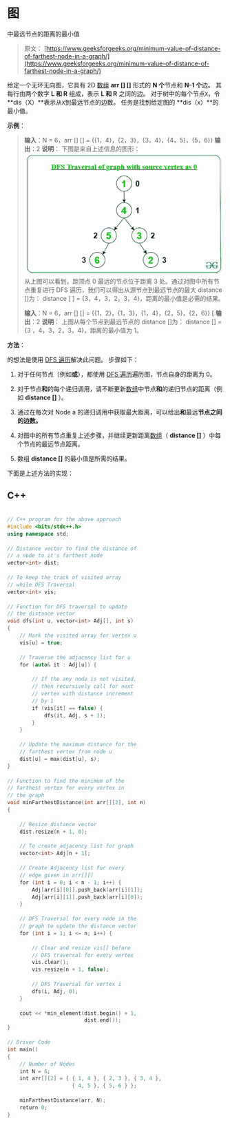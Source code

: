 # 图

中最远节点的距离的最小值

> 原文： [https://www.geeksforgeeks.org/minimum-value-of-distance-of-farthest-node-in-a-graph/](https://www.geeksforgeeks.org/minimum-value-of-distance-of-farthest-node-in-a-graph/)

给定一个无环无向图，它具有 2D [数组](https://www.geeksforgeeks.org/introduction-to-arrays/) **arr [] []** 形式的 **N 个**节点和 **N-1 个**边。 其每行由两个数字 **L 和 R** 组成，表示 **L 和 R** 之间的边。 对于树中的每个节点`X`，令 **dis（X）**表示从`X`到最远节点的边数。 任务是找到给定图的 **dis（x）**的最小值。

**示例**：

> **输入**：N = 6，arr [] [] = {{1，4}，{2，3}，{3，4}，{4，5}，{5，6}}
> **输出**：2
> **说明**：
> 下图是来自上述信息的图形：
> ![](img/fc16f9c3fc5220964c13895ca1fa15e9.png) 
> 从上图可以看到，距顶点 0 最远的节点位于距离 3 处。通过对图中所有节点重复进行 DFS 遍历，我们可以得出从源节点到最远节点的最大 distance []为：
> distance [ ] = {3，4，3，2，3，4}，距离的最小值是必需的结果。
> 
> **输入**：N = 6，arr [] [] = {{1，2}，{1，3}，{1，4}，{2，5}，{2，6}} [
> **输出**：2
> **说明**：
> 上图从每个节点到最远节点的 distance []为：
> distance [] = {3 ，4，3，2，3，4}，距离的最小值为 1。

**方法**：

的想法是使用 [DFS 遍历](https://www.geeksforgeeks.org/depth-first-search-or-dfs-for-a-graph/)解决此问题。 步骤如下：

1.  对于任何节点（例如**或**），都使用 [DFS 遍历](https://www.geeksforgeeks.org/depth-first-search-or-dfs-for-a-graph/)遍历图，节点自身的距离为 0。

2.  对于节点**和**的每个递归调用，请不断更新[数组](https://www.geeksforgeeks.org/introduction-to-arrays/)中节点**和**的递归节点的距离（例如 **distance []** ）。

3.  通过在每次对 Node a 的递归调用中获取最大距离，可以给出**和**最远**节点之间的边数。**

4.  对图中的所有节点重复上述步骤，并继续更新距离[数组](https://www.geeksforgeeks.org/introduction-to-arrays/)（ **distance []** ）中每个节点的最远节点距离。

5.  数组 **distance []** 的最小值是所需的结果。

下面是上述方法的实现：

## C++

```cpp

// C++ program for the above approach 
#include <bits/stdc++.h> 
using namespace std; 

// Distance vector to find the distance of 
// a node to it's farthest node 
vector<int> dist; 

// To keep the track of visited array 
// while DFS Traversal 
vector<int> vis; 

// Function for DFS traversal to update 
// the distance vector 
void dfs(int u, vector<int> Adj[], int s) 
{ 
    // Mark the visited array for vertex u 
    vis[u] = true; 

    // Traverse the adjacency list for u 
    for (auto& it : Adj[u]) { 

        // If the any node is not visited, 
        // then recursively call for next 
        // vertex with distance increment 
        // by 1 
        if (vis[it] == false) { 
            dfs(it, Adj, s + 1); 
        } 
    } 

    // Update the maximum distance for the 
    // farthest vertex from node u 
    dist[u] = max(dist[u], s); 
} 

// Function to find the minimum of the 
// farthest vertex for every vertex in 
// the graph 
void minFarthestDistance(int arr[][2], int n) 
{ 

    // Resize distance vector 
    dist.resize(n + 1, 0); 

    // To create adjacency list for graph 
    vector<int> Adj[n + 1]; 

    // Create Adjacency list for every 
    // edge given in arr[][] 
    for (int i = 0; i < n - 1; i++) { 
        Adj[arr[i][0]].push_back(arr[i][1]); 
        Adj[arr[i][1]].push_back(arr[i][0]); 
    } 

    // DFS Traversal for every node in the 
    // graph to update the distance vector 
    for (int i = 1; i <= n; i++) { 

        // Clear and resize vis[] before 
        // DFS traversal for every vertex 
        vis.clear(); 
        vis.resize(n + 1, false); 

        // DFS Traversal for vertex i 
        dfs(i, Adj, 0); 
    } 

    cout << *min_element(dist.begin() + 1, 
                         dist.end()); 
} 

// Driver Code 
int main() 
{ 
    // Number of Nodes 
    int N = 6; 
    int arr[][2] = { { 1, 4 }, { 2, 3 }, { 3, 4 },  
                     { 4, 5 }, { 5, 6 } }; 

    minFarthestDistance(arr, N); 
    return 0; 
} 

```